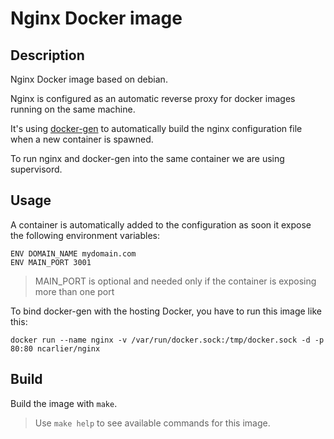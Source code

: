 # Nginx Docker image

## Description

Nginx Docker image based on debian.

Nginx is configured as an automatic reverse proxy for docker images running on the same machine.

It's using [docker-gen](https://github.com/jwilder/docker-gen) to automatically build the nginx configuration file when a new container is spawned.

To run nginx and docker-gen into the same container we are using supervisord.

## Usage

A container is automatically added to the configuration as soon it expose the following environment variables:

```
ENV DOMAIN_NAME mydomain.com
ENV MAIN_PORT 3001
```

> MAIN_PORT is optional and needed only if the container is exposing more than one port

To bind docker-gen with the hosting Docker, you have to run this image like this:

```
docker run --name nginx -v /var/run/docker.sock:/tmp/docker.sock -d -p 80:80 ncarlier/nginx
```

## Build

Build the image with `make`.

> Use `make help` to see available commands for this image.
